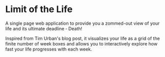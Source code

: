 # Limit of the Life

A single page web application to provide you a zommed-out view of your life and its ultimate deadline ‐ Death!

Inspired from Tim Urban's blog post, it visualizes your life as a grid of the finite number of week boxes and allows you to interactively explore how fast your life progresses with each week.
